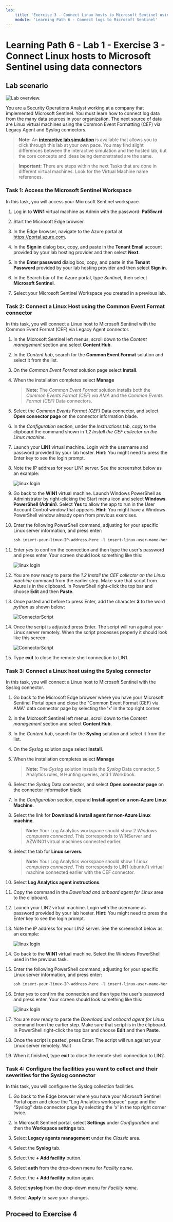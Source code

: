```yaml
---
lab:
    title: 'Exercise 3 - Connect Linux hosts to Microsoft Sentinel using data connectors'
    module: 'Learning Path 6 - Connect logs to Microsoft Sentinel'
---
```


# Learning Path 6 - Lab 1 - Exercise 3 - Connect Linux hosts to Microsoft Sentinel using data connectors

## Lab scenario

![Lab overview.](../Media/SC-200-Lab_Diagrams_Mod6_L1_Ex3.png)

You are a Security Operations Analyst working at a company that implemented Microsoft Sentinel. You must learn how to connect log data from the many data sources in your organization. The next source of data are Linux virtual machines using the Common Event Formatting (CEF) via Legacy Agent and Syslog connectors.

>**Note:** An **[interactive lab simulation](https://mslabs.cloudguides.com/guides/SC-200%20Lab%20Simulation%20-%20Connect%20Linux%20hosts%20to%20Microsoft%20Sentinel%20using%20data%20connectors)** is available that allows you to click through this lab at your own pace. You may find slight differences between the interactive simulation and the hosted lab, but the core concepts and ideas being demonstrated are the same.

>**Important:** There are steps within the next Tasks that are done in different virtual machines. Look for the Virtual Machine name references.

### Task 1: Access the Microsoft Sentinel Workspace

In this task, you will access your Microsoft Sentinel workspace.

1. Log in to **WIN1** virtual machine as Admin with the password: **Pa55w.rd**.  

1. Start the Microsoft Edge browser.

1. In the Edge browser, navigate to the Azure portal at https://portal.azure.com.

1. In the **Sign in** dialog box, copy, and paste in the **Tenant Email** account provided by your lab hosting provider and then select **Next**.

1. In the **Enter password** dialog box, copy, and paste in the **Tenant Password** provided by your lab hosting provider and then select **Sign in**.

1. In the Search bar of the Azure portal, type *Sentinel*, then select **Microsoft Sentinel**.

1. Select your Microsoft Sentinel Workspace you created in a previous lab.


### Task 2: Connect a Linux Host using the Common Event Format connector

In this task, you will connect a Linux host to Microsoft Sentinel with the Common Event Format (CEF) via Legacy Agent connector.

1. In the Microsoft Sentinel left menus, scroll down to the *Content management* section and select **Content Hub**.

1. In the *Content hub*, search for the **Common Event Format** solution and select it from the list.

1. On the *Common Event Format* solution page select **Install**.

1. When the installation completes select **Manage**

    >**Note:** The *Common Event Format* solution installs both the *Common Events Format (CEF) via AMA* and the *Common Events Format (CEF)* Data connectors.

1. Select the *Common Events Format (CEF)* Data connector, and select **Open connector page** on the connector information blade.

1. In the *Configuration* section, under the *Instructions* tab, copy to the clipboard the command shown in *1.2 Install the CEF collector on the Linux machine*.

1. Launch your **LIN1** virtual machine. Login with the username and password provided by your lab hoster. **Hint:** You might need to press the Enter key to see the login prompt. 

1. Note the IP address for your LIN1 server. See the screenshot below as an example:

    ![linux login](../Media/LinuxLoginExample.png)

1. Go back to the **WIN1** virtual machine. Launch Windows PowerShell as Administrator by right-clicking the Start menu icon and select **Windows PowerShell (Admin)**. Select **Yes** to allow the app to run in the User Account Control window that appears. **Hint:** You might have a Windows PowerShell window already open from previous exercises.

1. Enter the following PowerShell command, adjusting for your specific Linux server information, and press enter:

    ```PowerShell
    ssh insert-your-linux-IP-address-here -l insert-linux-user-name-here
    ```

1. Enter *yes* to confirm the connection and then type the user's password and press enter. Your screen should look something like this:

    ![linux login](../Media/PSconnectLinux.png)

1. You are now ready to paste the *1.2 Install the CEF collector on the Linux machine* command from the earlier step. Make sure that script from Azure is in the clipboard. In PowerShell right-click the top bar and choose **Edit** and then **Paste**. 

1. Once pasted and before to press Enter, add the character **3** to the word *python* as shown below:

    ![ConnectorScript](../Media/ConnectorScript.png)


1. Once the script is adjusted press Enter. The script will run against your Linux server remotely. When the script processes properly it should look like this screen:

    ![ConnectorScript](../Media/LinuxConnected.png)

1. Type **exit** to close the remote shell connection to LIN1.


### Task 3: Connect a Linux host using the Syslog connector

In this task, you will connect a Linux host to Microsoft Sentinel with the Syslog connector.

1. Go back to the Microsoft Edge browser where you have your Microsoft Sentinel Portal open and close the "Common Event Format (CEF) via AMA" data connector page by selecting the 'x' in the top right corner.

1. In the Microsoft Sentinel left menus, scroll down to the *Content management* section and select **Content Hub**.

1. In the *Content hub*, search for the **Syslog** solution and select it from the list.

1. On the *Syslog* solution page select **Install**.

1. When the installation completes select **Manage**

    >**Note:** The *Syslog* solution installs the *Syslog* Data connector, 5 Analytics rules, 9 Hunting queries, and 1 Workbook.

1. Select the *Syslog* Data connector, and select **Open connector page** on the connector information blade

1. In the *Configuration* section, expand **Install agent on a non-Azure Linux Machine**.

1. Select the link for **Download & install agent for non-Azure Linux machine**.

    >**Note:** Your Log Analytics workspace should show *2 Windows computers connected*. This corresponds to WINServer and AZWIN01 virtual machines connected earlier.

1. Select the tab for **Linux servers**.

    >**Note:** Your Log Analytics workspace should show *1 Linux computers connected*. This corresponds to LIN1 (ubuntu1) virtual machine connected earlier with the CEF connector.

1. Select **Log Analytics agent instructions**.

1. Copy the command in the *Download and onboard agent for Linux* area to the clipboard.

1. Launch your LIN2 virtual machine. Login with the username as password provided by your lab hoster. **Hint:** You might need to press the Enter key to see the login prompt.

1. Note the IP address for your LIN2 server. See the screenshot below as an example:

    ![linux login](../Media/LinuxLoginExample.png)

1. Go back to the **WIN1** virtual machine. Select the Windows PowerShell used in the previous task.

1. Enter the following PowerShell command, adjusting for your specific Linux server information, and press enter:

    ```PowerShell
    ssh insert-your-linux-IP-address-here -l insert-linux-user-name-here
    ```

1. Enter *yes* to confirm the connection and then type the user's password and press enter. Your screen should look something like this:

    ![linux login](../Media/PSconnectLinux.png)

1. You are now ready to paste the *Download and onboard agent for Linux* command from the earlier step. Make sure that script is in the clipboard. In PowerShell right-click the top bar and choose **Edit** and then **Paste**.

1. Once the script is pasted, press Enter. The script will run against your Linux server remotely. Wait

1. When it finished, type **exit** to close the remote shell connection to LIN2.


### Task 4: Configure the facilities you want to collect and their severities for the Syslog connector

In this task, you will configure the Syslog collection facilities.

1. Go back to the Edge browser where you have your Microsoft Sentinel Portal open and close the "Log Analytics workspace" page and the "Syslog" data connector page by selecting the 'x' in the top right corner twice.

1. In Microsoft Sentinel portal, select **Settings** under *Configuration* and then the **Workspace settings** tab.

1. Select **Legacy agents management** under the *Classic* area.

1. Select the **Syslog** tab.

1. Select the **+ Add facility** button.

1. Select **auth** from the drop-down menu for *Facility name*.

1. Select the **+ Add facility** button again.

1. Select **syslog** from the drop-down menu for *Facility name*.

1. Select **Apply** to save your changes.

## Proceed to Exercise 4
